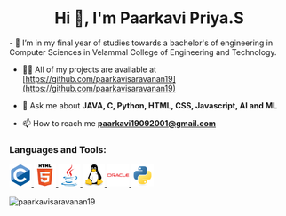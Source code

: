 <h1 align="center">Hi 👋, I'm Paarkavi Priya.S</h1>
- 🔭 I’m in my final year of studies towards a bachelor's of engineering in Computer Sciences in Velammal College of Engineering and Technology.

- 👨‍💻 All of my projects are available at [https://github.com/paarkavisaravanan19](https://github.com/paarkavisaravanan19)

- 💬 Ask me about **JAVA, C, Python, HTML, CSS, Javascript, AI and ML**

- 📫 How to reach me **paarkavi19092001@gmail.com**


<h3 align="left">Languages and Tools:</h3>
<p align="left"> <a href="https://www.cprogramming.com/" target="_blank"> <img src="https://raw.githubusercontent.com/devicons/devicon/master/icons/c/c-original.svg" alt="c" width="40" height="40"/> </a> <a href="https://www.w3.org/html/" target="_blank"> <img src="https://raw.githubusercontent.com/devicons/devicon/master/icons/html5/html5-original-wordmark.svg" alt="html5" width="40" height="40"/> </a> <a href="https://www.java.com" target="_blank"> <img src="https://raw.githubusercontent.com/devicons/devicon/master/icons/java/java-original.svg" alt="java" width="40" height="40"/> </a> <a href="https://www.linux.org/" target="_blank"> <img src="https://raw.githubusercontent.com/devicons/devicon/master/icons/linux/linux-original.svg" alt="linux" width="40" height="40"/> </a> <a href="https://www.oracle.com/" target="_blank"> <img src="https://raw.githubusercontent.com/devicons/devicon/master/icons/oracle/oracle-original.svg" alt="oracle" width="40" height="40"/> </a> <a href="https://www.python.org" target="_blank"> <img src="https://raw.githubusercontent.com/devicons/devicon/master/icons/python/python-original.svg" alt="python" width="40" height="40"/> </a> </p>

<p><img align="center" src="https://github-readme-stats.vercel.app/api/top-langs?username=paarkavisaravanan19&show_icons=true&locale=en&layout=compact" alt="paarkavisaravanan19" /></p>
